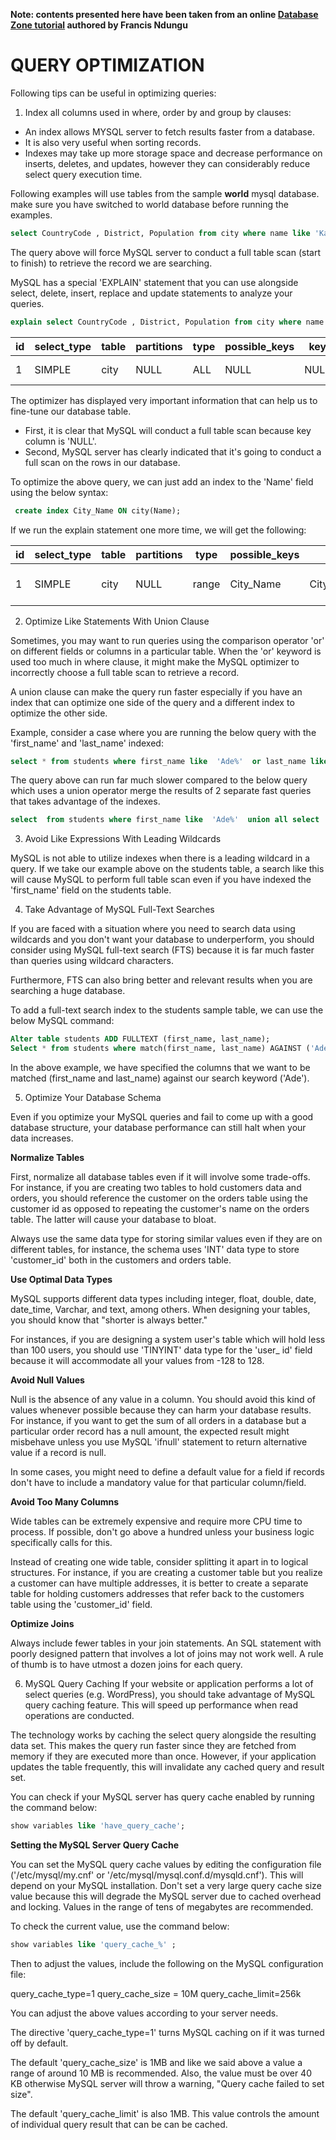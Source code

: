 **Note: contents presented here have been taken from an online [Database Zone tutorial](https://dzone.com/articles/how-to-optimize-mysql-queries-for-speed-and-perfor) authored by Francis Ndungu**

# QUERY OPTIMIZATION
Following tips can be useful in optimizing queries:

1. Index all columns used in where, order by and group by clauses:

- An index allows MYSQL server to fetch results faster from a database. 
- It is also very useful when sorting records.
- Indexes may take up more storage space and decrease performance on inserts, deletes, and updates, however they can considerably reduce select query execution time.

Following examples will use tables from the sample **world** mysql database.
make sure you have switched to world database before running the examples.

```sql
select CountryCode , District, Population from city where name like 'Ka%';
```

The query above will force MySQL server to conduct a full table scan (start to finish) to retrieve the record we are searching.

MySQL has a special 'EXPLAIN' statement that you can use alongside select, delete, insert, replace and update statements to analyze your queries.

```sql
explain select CountryCode , District, Population from city where name like 'Ka%';
```


| id |select\_type | table | partitions | type |possible\_keys | key  | key\_len| ref  | rows | filtered | Extra       |
|----|-------------|-------|------------|------|---------------|------|---------|------|------|----------|-------------|
|  1 | SIMPLE      | city  | NULL       | ALL  | NULL          | NULL | NULL    | NULL | 4187 |    11.11 | Using where |

The optimizer has displayed very important information that can help us to fine-tune our database table.
-	First, it is clear that MySQL will conduct a full table scan because key column is 'NULL'.
- Second, MySQL server has clearly indicated that it's going to conduct a full scan on the rows in our database.

To optimize the above query, we can just add an index to the 'Name' field using the below syntax:

```sql
 create index City_Name ON city(Name);
```

If we run the explain statement one more time, we will get the following:

| id | select\_type| table | partitions | type  | possible\_keys| key       | key\_len| ref  | rows | filtered | Extra                 |
|----|-------------|-------|------------|-------|---------------|-----------|---------|------|------|----------|-----------------------|
|  1 | SIMPLE      | city  | NULL       | range | City\_Name    |City\_Name | 35      | NULL |   89 |   100.00 | Using index condition |



2. Optimize Like Statements With Union Clause

Sometimes, you may want to run queries using the comparison operator 'or' on different fields or columns in a particular table. When the 'or' keyword is used too much in where clause, it might make the MySQL optimizer to incorrectly choose a full table scan to retrieve a record.

A union clause can make the query run faster especially if you have an index that can optimize one side of the query and a different index to optimize the other side.

Example, consider a case where you are running the below query with the 'first\_name' and 'last\_name' indexed:

```sql
select * from students where first_name like  'Ade%'  or last_name like 'Ade%' ;
```

The query above can run far much slower compared to the below query which uses a union operator merge the results of 2 separate fast queries that takes advantage of the indexes.

```sql
select  from students where first_name like  'Ade%'  union all select  from students where last_name like  'Ade%' ;
```

3. Avoid Like Expressions With Leading Wildcards

MySQL is not able to utilize indexes when there is a leading wildcard in a query. If we take our example above on the students table, a search like this will cause MySQL to perform full table scan even if you have indexed the 'first\_name' field on the students table.

4. Take Advantage of MySQL Full-Text Searches

If you are faced with a situation where you need to search data using wildcards and you don't want your database to underperform, you should consider using MySQL full-text search (FTS) because it is far much faster than queries using wildcard characters.

Furthermore, FTS can also bring better and relevant results when you are searching a huge database.

To add a full-text search index to the students sample table, we can use the below MySQL command:

```sql
Alter table students ADD FULLTEXT (first_name, last_name);
Select * from students where match(first_name, last_name) AGAINST ('Ade');
```

In the above example, we have specified the columns that we want to be matched (first\_name and last\_name) against our search keyword ('Ade').



5. Optimize Your Database Schema

Even if you optimize your MySQL queries and fail to come up with a good database structure, your database performance can still halt when your data increases.

 **Normalize Tables**

First, normalize all database tables even if it will involve some trade-offs. For instance, if you are creating two tables to hold customers data and orders, you should reference the customer on the orders table using the customer id as opposed to repeating the customer's name on the orders table. The latter will cause your database to bloat.

Always use the same data type for storing similar values even if they are on different tables, for instance, the schema uses 'INT' data type to store 'customer\_id' both in the customers and orders table.

**Use Optimal Data Types**

MySQL supports different data types including integer, float, double, date, date\_time, Varchar, and text, among others. When designing your tables, you should know that "shorter is always better."

For instances, if you are designing a system user's table which will hold less than 100 users, you should use 'TINYINT' data type for the 'user\_ id' field because it will accommodate all your values from -128 to 128.

**Avoid Null Values**

Null is the absence of any value in a column. You should avoid this kind of values whenever possible because they can harm your database results. For instance, if you want to get the sum of all orders in a database but a particular order record has a null amount, the expected result might misbehave unless you use MySQL 'ifnull' statement to return alternative value if a record is null.

In some cases, you might need to define a default value for a field if records don't have to include a mandatory value for that particular column/field.

**Avoid Too Many Columns** 

Wide tables can be extremely expensive and require more CPU time to process. If possible, don't go above a hundred unless your business logic specifically calls for this.

Instead of creating one wide table, consider splitting it apart in to logical structures. For instance, if you are creating a customer table but you realize a customer can have multiple addresses, it is better to create a separate table for holding customers addresses that refer back to the customers table using the 'customer\_id' field.

**Optimize Joins**

Always include fewer tables in your join statements. An SQL statement with poorly designed pattern that involves a lot of joins may not work well. A rule of thumb is to have utmost a dozen joins for each query.

6. MySQL Query Caching
If your website or application performs a lot of select queries (e.g. WordPress), you should take advantage of MySQL query caching feature. This will speed up performance when read operations are conducted.

The technology works by caching the select query alongside the resulting data set. This makes the query run faster since they are fetched from memory if they are executed more than once. However, if your application updates the table frequently, this will invalidate any cached query and result set.

You can check if your MySQL server has query cache enabled by running the command below:

```sql 
show variables like 'have_query_cache';
```
**Setting the MySQL Server Query Cache**

You can set the MySQL query cache values by editing the configuration file ('/etc/mysql/my.cnf' or '/etc/mysql/mysql.conf.d/mysqld.cnf'). This will depend on your MySQL installation. Don't set a very large query cache size value because this will degrade the MySQL server due to cached overhead and locking. Values in the range of tens of megabytes are recommended.

To check the current value, use the command below:

```sql
show variables like 'query_cache_%' ;
```
Then to adjust the values, include the following on the MySQL configuration file:

query\_cache\_type=1
query\_cache\_size = 10M
query\_cache\_limit=256k

You can adjust the above values according to your server needs.

The directive 'query\_cache\_type=1' turns MySQL caching on if it was turned off by default.

The default 'query\_cache\_size' is 1MB and like we said above a value a range of around 10 MB is recommended. Also, the value must be over 40 KB otherwise MySQL server will throw a warning, "Query cache failed to set size".

The default 'query\_cache\_limit' is also 1MB. This value controls the amount of individual query result that can be can be cached.
